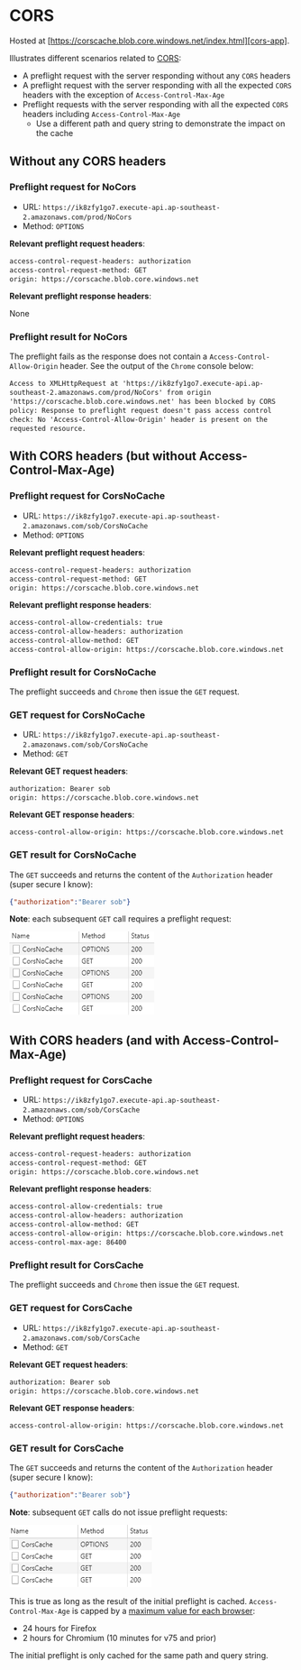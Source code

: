 # CORS

Hosted at [https://corscache.blob.core.windows.net/index.html][cors-app].

Illustrates different scenarios related to [CORS][cors]:

- A preflight request with the server responding without any `CORS` headers
- A preflight request with the server responding with all the expected `CORS` headers with the exception of `Access-Control-Max-Age`
- Preflight requests with the server responding with all the expected `CORS` headers including `Access-Control-Max-Age`
  - Use a different path and query string to demonstrate the impact on the cache

## Without any CORS headers

### Preflight request for NoCors

- URL: `https://ik8zfy1go7.execute-api.ap-southeast-2.amazonaws.com/prod/NoCors`
- Method: `OPTIONS`

**Relevant preflight request headers**:

```text
access-control-request-headers: authorization
access-control-request-method: GET
origin: https://corscache.blob.core.windows.net
```

**Relevant preflight response headers**:

None

### Preflight result for NoCors

The preflight fails as the response does not contain a `Access-Control-Allow-Origin` header. See the output of the `Chrome` console below:

```text
Access to XMLHttpRequest at 'https://ik8zfy1go7.execute-api.ap-southeast-2.amazonaws.com/prod/NoCors' from origin 'https://corscache.blob.core.windows.net' has been blocked by CORS policy: Response to preflight request doesn't pass access control check: No 'Access-Control-Allow-Origin' header is present on the requested resource.
```

## With CORS headers (but without Access-Control-Max-Age)

### Preflight request for CorsNoCache

- URL: `https://ik8zfy1go7.execute-api.ap-southeast-2.amazonaws.com/sob/CorsNoCache`
- Method: `OPTIONS`

**Relevant preflight request headers**:

```text
access-control-request-headers: authorization
access-control-request-method: GET
origin: https://corscache.blob.core.windows.net
```

**Relevant preflight response headers**:

```text
access-control-allow-credentials: true
access-control-allow-headers: authorization
access-control-allow-method: GET
access-control-allow-origin: https://corscache.blob.core.windows.net
```

### Preflight result for CorsNoCache

The preflight succeeds and `Chrome` then issue the `GET` request.

### GET request for CorsNoCache

- URL: `https://ik8zfy1go7.execute-api.ap-southeast-2.amazonaws.com/sob/CorsNoCache`
- Method: `GET`

**Relevant GET request headers**:

```text
authorization: Bearer sob
origin: https://corscache.blob.core.windows.net
```

**Relevant GET response headers**:

```text
access-control-allow-origin: https://corscache.blob.core.windows.net
```

### GET result for CorsNoCache

The `GET` succeeds and returns the content of the `Authorization` header (super secure I know):

```json
{"authorization":"Bearer sob"}
```

**Note**: each subsequent `GET` call requires a preflight request:

![One preflight per GET](./docs/many-preflights.png)

## With CORS headers (and with Access-Control-Max-Age)

### Preflight request for CorsCache

- URL: `https://ik8zfy1go7.execute-api.ap-southeast-2.amazonaws.com/sob/CorsCache`
- Method: `OPTIONS`

**Relevant preflight request headers**:

```text
access-control-request-headers: authorization
access-control-request-method: GET
origin: https://corscache.blob.core.windows.net
```

**Relevant preflight response headers**:

```text
access-control-allow-credentials: true
access-control-allow-headers: authorization
access-control-allow-method: GET
access-control-allow-origin: https://corscache.blob.core.windows.net
access-control-max-age: 86400
```

### Preflight result for CorsCache

The preflight succeeds and `Chrome` then issue the `GET` request.

### GET request for CorsCache

- URL: `https://ik8zfy1go7.execute-api.ap-southeast-2.amazonaws.com/sob/CorsCache`
- Method: `GET`

**Relevant GET request headers**:

```text
authorization: Bearer sob
origin: https://corscache.blob.core.windows.net
```

**Relevant GET response headers**:

```text
access-control-allow-origin: https://corscache.blob.core.windows.net
```

### GET result for CorsCache

The `GET` succeeds and returns the content of the `Authorization` header (super secure I know):

```json
{"authorization":"Bearer sob"}
```

**Note**: subsequent `GET` calls do not issue preflight requests:

![Single preflight](./docs/single-preflight.png)

This is true as long as the result of the initial preflight is cached. `Access-Control-Max-Age` is capped by a [maximum value for each browser][max-age]:

- 24 hours for Firefox
- 2 hours for Chromium (10 minutes for v75 and prior)

The initial preflight is only cached for the same path and query string.

[cors-app]: https://corscache.blob.core.windows.net/index.html
[cors]: https://developer.mozilla.org/en-US/docs/Web/HTTP/CORS
[max-age]: https://developer.mozilla.org/en-US/docs/Web/HTTP/Headers/Access-Control-Max-Age#Directives
